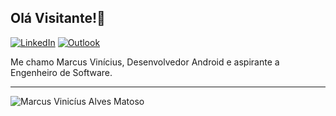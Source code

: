 ## Olá Visitante!👋

[![LinkedIn](https://img.shields.io/badge/LinkedIn-0A66C2.svg?style=for-the-badge&logo=LinkedIn&logoColor=white)](https://www.linkedin.com/in/marcus-vinicius-a-matoso/)
[![Outlook](https://img.shields.io/badge/Microsoft%20Outlook-0078D4.svg?style=for-the-badge&logo=Microsoft-Outlook&logoColor=white)](mail:marcus_matoso@hotmail.com)

Me chamo Marcus Vinícius, Desenvolvedor Android e aspirante a Engenheiro de Software.

---

<img src="https://github-readme-stats.vercel.app/api?username=viniciusmatoso&&theme=dark&show_icons=true" alt="Marcus Vinicíus Alves Matoso" align="center"/>





